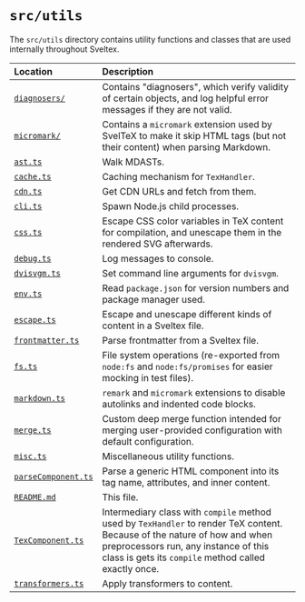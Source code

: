 # `src/utils`

The `src/utils` directory contains utility functions and classes that are used
internally throughout Sveltex.

| Location | Description |
|:-------------------------------------------|:--------------|
| [`diagnosers/`](./diagnosers)              | Contains "diagnosers", which verify validity of certain objects, and log helpful error messages if they are not valid. |
| [`micromark/`](./micromark)                | Contains a `micromark` extension used by SvelTeX to make it skip HTML tags (but not their content) when parsing Markdown. |
| [`ast.ts`](./ast.ts)                       | Walk MDASTs. |
| [`cache.ts`](./cache.ts)                   | Caching mechanism for `TexHandler`. |
| [`cdn.ts`](./cdn.ts)                       | Get CDN URLs and fetch from them. |
| [`cli.ts`](./cli.ts)                       | Spawn Node.js child processes. |
| [`css.ts`](./css.ts)                       | Escape CSS color variables in TeX content for compilation, and unescape them in the rendered SVG afterwards. |
| [`debug.ts`](./debug.ts)                   | Log messages to console. |
| [`dvisvgm.ts`](./dvisvgm.ts)               | Set command line arguments for `dvisvgm`. |
| [`env.ts`](./env.ts)                       | Read `package.json` for version numbers and package manager used. |
| [`escape.ts`](./escape.ts)                 | Escape and unescape different kinds of content in a Sveltex file. |
| [`frontmatter.ts`](./frontmatter.ts)       | Parse frontmatter from a Sveltex file. |
| [`fs.ts`](./fs.ts)                         | File system operations (re-exported from `node:fs` and `node:fs/promises` for easier mocking in test files). |
| [`markdown.ts`](./markdown.ts)             | `remark` and `micromark` extensions to disable autolinks and indented code blocks. |
| [`merge.ts`](./merge.ts)                   | Custom deep merge function intended for merging user-provided configuration with default configuration. |
| [`misc.ts`](./misc.ts)                     | Miscellaneous utility functions. |
| [`parseComponent.ts`](./parseComponent.ts) | Parse a generic HTML component into its tag name, attributes, and inner content. |
| [`README.md`](./README.md)                 | This file. |
| [`TexComponent.ts`](./TexComponent.ts)     | Intermediary class with `compile` method used by `TexHandler` to render TeX content. Because of the nature of how and when preprocessors run, any instance of this class is gets its `compile` method called exactly once. |
| [`transformers.ts`](./transformers.ts)     | Apply transformers to content. |
